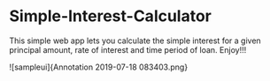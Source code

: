 # Simple-Interest-Calculator
This simple web app lets you calculate the simple interest for a given principal amount, rate of interest and time period of loan. Enjoy!!!

![sampleui]{Annotation 2019-07-18 083403.png}
